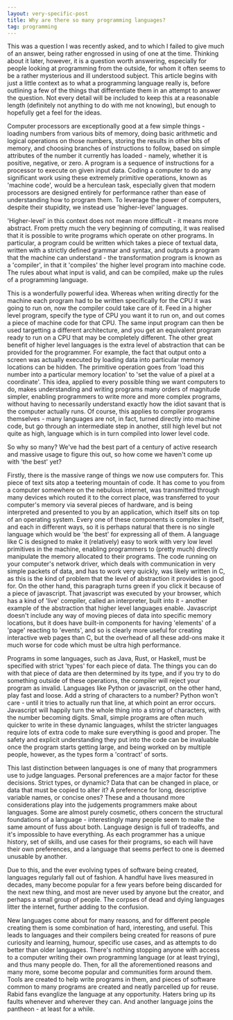 ```yaml
---
layout: very-specific-post
title: Why are there so many programming languages?
tag: programming
---
```

This was a question I was recently asked, and to which I failed to give much of an answer, being rather engrossed in using of one at the time. Thinking about it later, however, it is a question worth answering, especially for people looking at programming from the outside, for whom it often seems to be a rather mysterious and ill understood subject. This article begins with just a little context as to what a programming language really is, before outlining a few of the things that differentiate them in an attempt to answer the question. Not every detail will be included to keep this at a reasonable length (definitely not anything to do with me not knowing), but enough to hopefully get a feel for the ideas.

Computer processors are exceptionally good at a few simple things - loading numbers from various bits of memory, doing basic arithmetic and logical operations on those numbers, storing the results in other bits of memory, and choosing branches of instructions to follow, based on simple attributes of the number it currently has loaded - namely, whether it is positive, negative, or zero. A program is a sequence of instructions for a processor to execute on given input data. Coding a computer to do any significant work using these extremely primitive operations, known as 'machine code', would be a herculean task, especially given that modern processors are designed entirely for performance rather than ease of understanding how to program them. To leverage the power of computers, despite their stupidity, we instead use 'higher-level' languages.

'Higher-level' in this context does not mean more difficult - it means more abstract. From pretty much the very beginning of computing, it was realised that it is possible to write programs which operate on other programs. In particular, a program could be written which takes a piece of textual data, written with a strictly defined grammar and syntax, and outputs a program that the machine can understand - the transformation program is known as a 'compiler', in that it 'compiles' the higher level program into machine code. The rules about what input is valid, and can be compiled, make up the rules of a programming language.

This is a wonderfully powerful idea. Whereas when writing directly for the machine each program had to be written specifically for the CPU it was going to run on, now the compiler could take care of it. Feed in a higher level program, specify the type of CPU you want it to run on, and out comes a piece of machine code for that CPU. The same input program can then be used targetting a different architecture, and you get an equivalent program ready to run on a CPU that may be completely different. The other great benefit of higher level languages is the extra level of abstraction that can be provided for the programmer. For example, the fact that output onto a screen was actually executed by loading data into particular memory locations can be hidden. The primitive operation goes from 'load this number into a particular memory location' to 'set the value of a pixel at a coordinate'. This idea, applied to every possible thing we want computers to do, makes understanding and writing programs many orders of magnitude simpler, enabling programmers to write more and more complex programs, without having to necessarily understand exactly how the idiot savant that is the computer actually runs. Of course, this applies to compiler programs themselves - many languages are not, in fact, turned directly into machine code, but go through an intermediate step in another, still high level but not quite as high, language which is in turn compiled into lower level code.

So why so many? We've had the best part of a century of active research and massive usage to figure this out, so how come we haven't come up with 'the best' yet?

Firstly, there is the massive range of things we now use computers for. This piece of text sits atop a teetering mountain of code. It has come to you from a computer somewhere on the nebulous internet, was transmitted through many devices which routed it to the correct place, was transferred to your computer's memory via several pieces of hardware, and is being interpreted and presented to you by an application, which itself sits on top of an operating system. Every one of these components is complex in itself, and each in different ways, so it is perhaps natural that there is no single language which would be 'the best' for expressing all of them. A language like C is designed to make it (relatively) easy to work with very low level primitives in the machine, enabling programmers to (pretty much) directly manipulate the memory allocated to their programs. The code running on your computer's network driver, which deals with communication in very simple packets of data, and has to work very quickly, was likely written in C, as this is the kind of problem that the level of abstraction it provides is good for. On the other hand, this paragraph turns green if you click it because of a piece of javascript. That javascript was executed by your browser, which has a kind of 'live' compiler, called an interpreter, built into it - another example of the abstraction that higher level languages enable. Javascript doesn't include any way of moving pieces of data into specific memory locations, but it does have built-in components for having 'elements' of a 'page' reacting to 'events', and so is clearly more useful for creating interactive web pages than C, but the overhead of all these add-ons make it much worse for code which must be ultra high performance.

Programs in some languages, such as Java, Rust, or Haskell, must be specified with strict 'types' for each piece of data. The things you can do with that piece of data are then determined by its type, and if you try to do something outside of these operations, the compiler will reject your program as invalid. Languages like Python or javascript, on the other hand, play fast and loose. Add a string of characters to a number? Python won't care - until it tries to actually run that line, at which point an error occurs. Javascript will happily turn the whole thing into a string of characters, with the number becoming digits. Small, simple programs are often much quicker to write in these dynamic languages, whilst the stricter languages require lots of extra code to make sure everything is good and proper. The safety and explicit understanding they put into the code can be invaluable once the program starts getting large, and being worked on by multiple people, however, as the types form a 'contract' of sorts.

This last distinction between languages is one of many that programmers use to judge languages. Personal preferences are a major factor for these decisions. Strict types, or dynamic? Data that can be changed in place, or data that must be copied to alter it? A preference for long, descriptive variable names, or concise ones? These and a thousand more considerations play into the judgements programmers make about languages. Some are almost purely cosmetic, others concern the structural foundations of a language - interestingly many people seem to make the same amount of fuss about both. Language design is full of tradeoffs, and it's impossible to have everything. As each programmer has a unique history, set of skills, and use cases for their programs, so each will have their own preferences, and a language that seems perfect to one is deemed unusable by another.

Due to this, and the ever evolving types of software being created, languages regularly fall out of fashion. A handful have lives measured in decades, many become popular for a few years before being discarded for the next new thing, and most are never used by anyone but the creator, and perhaps a small group of people. The corpses of dead and dying languages litter the internet, further adding to the confusion.

New languages come about for many reasons, and for different people creating them is some combination of hard, interesting, and useful. This leads to languages and their compilers being created for reasons of pure curiosity and learning, humour, specific use cases, and as attempts to do better than older languages. There's nothing stopping anyone with access to a computer writing their own programming language (or at least trying), and thus many people do. Then, for all the aforementioned reasons and many more, some become popular and communities form around them. Tools are created to help write programs in them, and pieces of software common to many programs are created and neatly parcelled up for reuse. Rabid fans evanglize the language at any opportunity. Haters bring up its faults whenever and wherever they can. And another language joins the pantheon - at least for a while.
